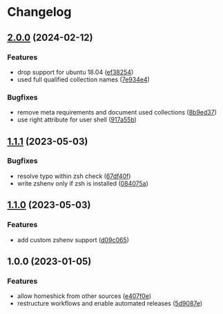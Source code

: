 # Changelog

## [2.0.0](https://github.com/rolehippie/root/compare/v1.1.1...v2.0.0) (2024-02-12)


### Features

* drop support for ubuntu 18.04 ([ef38254](https://github.com/rolehippie/root/commit/ef38254d8b2e669afb616e1f9996eaa41c4a972a))
* used full qualified collection names ([7e934e4](https://github.com/rolehippie/root/commit/7e934e440d6b5d3fa29350af9c00095f79ec3758))


### Bugfixes

* remove meta requirements and document used collections ([8b9ed37](https://github.com/rolehippie/root/commit/8b9ed376854fce4ac6ea0dc83f6cc6e0b273ef42))
* use right attribute for user shell ([917a55b](https://github.com/rolehippie/root/commit/917a55b85bf4af95dc820118d38464662e5439d6))

## [1.1.1](https://github.com/rolehippie/root/compare/v1.1.0...v1.1.1) (2023-05-03)


### Bugfixes

* resolve typo within zsh check ([67df40f](https://github.com/rolehippie/root/commit/67df40f2548269f8cbec70c1ab19eb32979f3f06))
* write zshenv only if zsh is installed ([084075a](https://github.com/rolehippie/root/commit/084075a67a61b007ac7d6da5dfc01fc1d76d7415))

## [1.1.0](https://github.com/rolehippie/root/compare/v1.0.0...v1.1.0) (2023-05-03)


### Features

* add custom zshenv support ([d09c065](https://github.com/rolehippie/root/commit/d09c065cb01b194a03ebc6ee60425f1e8c2fa777))

## 1.0.0 (2023-01-05)


### Features

* allow homeshick from other sources ([e407f0e](https://github.com/rolehippie/root/commit/e407f0ea9614b74ceaaeace8f88417c065f35bdf))
* restructure workflows and enable automated releases ([5d9087e](https://github.com/rolehippie/root/commit/5d9087e68e145beff8d6016b50784f689e77e679))
